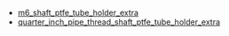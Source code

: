 * [m6_shaft_ptfe_tube_holder_extra](m6_shaft_ptfe_tube_holder_extra)
* [quarter_inch_pipe_thread_shaft_ptfe_tube_holder_extra](quarter_inch_pipe_thread_shaft_ptfe_tube_holder_extra)
